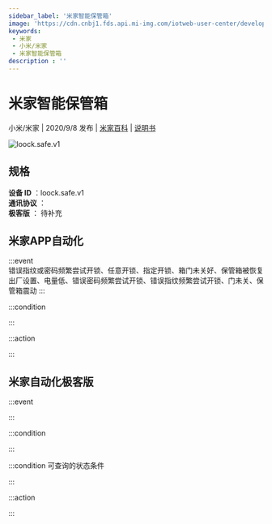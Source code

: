 ```yaml
---
sidebar_label: '米家智能保管箱'
image: 'https://cdn.cnbj1.fds.api.mi-img.com/iotweb-user-center/developer_1679047723634nZFxAs7x.png?GalaxyAccessKeyId=AKVGLQWBOVIRQ3XLEW&Expires=9223372036854775807&Signature=nsrfYvoc1pfFu1bDevH8IXo/7Jo='
keywords: 
 - 米家
 - 小米/米家
 - 米家智能保管箱
description : ''
---
```

# 米家智能保管箱

小米/米家 | 2020/9/8 发布 | [米家百科](https://home.mi.com/webapp/content/baike/product/index.html?model=loock.safe.v1) | [说明书](https://home.mi.com/views/introduction.html?model=loock.safe.v1&region=cn)

![loock.safe.v1](https://cdn.cnbj1.fds.api.mi-img.com/iotweb-user-center/developer_1679047723634nZFxAs7x.png?GalaxyAccessKeyId=AKVGLQWBOVIRQ3XLEW&Expires=9223372036854775807&Signature=nsrfYvoc1pfFu1bDevH8IXo/7Jo=)

## 规格  
> 
**设备 ID** ：loock.safe.v1  
**通讯协议** ：  
**极客版**  ： 待补充 


## 米家APP自动化  

:::event  
错误指纹或密码频繁尝试开锁、任意开锁、指定开锁、箱门未关好、保管箱被恢复出厂设置、电量低、错误密码频繁尝试开锁、错误指纹频繁尝试开锁、门未关、保管箱震动
:::

:::condition  

:::

:::action   

:::

## 米家自动化极客版  

:::event  

:::

:::condition  

:::

:::condition 可查询的状态条件  

:::

:::action  

:::

        

